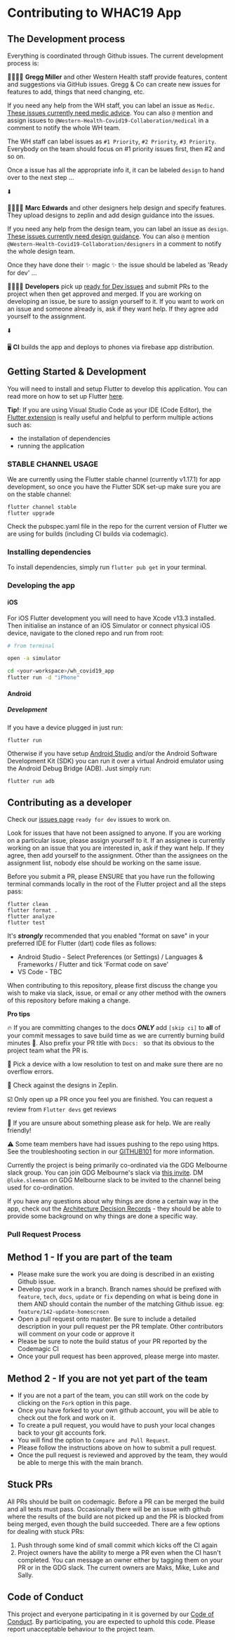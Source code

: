 # Contributing to WHAC19 App

## The Development process

Everything is coordinated through Github issues.  The current development process is:

👨‍⚕️👩‍⚕️ **Gregg Miller** and other Western Health staff provide features, content and suggestions via GitHub issues.  Gregg & Co can create new issues for features to add, things that need changing, etc.  

If you need any help from the WH staff, you can label an issue as `Medic`.  [These issues currently need medic advice](https://github.com/Western-Health-Covid19-Collaboration/wh_covid19_app/issues?q=is%3Aopen+is%3Aissue+label%3AMedic). You can also `@` mention and assign issues to `@Western-Health-Covid19-Collaboration/medical` in a comment to notify the whole WH team.

The WH staff can label issues as `#1 Priority`, `#2 Priority`, `#3 Priority`.  Everybody on the team should focus on #1 priority issues first, then #2 and so on.

Once a issue has all the appropriate info it, it can be labeled `design` to hand over to the next step ...

⬇️

👩‍🎨👨‍🎨 **Marc Edwards** and other designers help design and specify features.  They  upload designs to zeplin and add design guidance into the issues.  

If you need any help from the design team, you can label an issue as `design`.  [These issues currently need design guidance](https://github.com/Western-Health-Covid19-Collaboration/wh_covid19_app/issues?q=is%3Aopen+is%3Aissue+label%3Adesign).   You can also `@` mention `@Western-Health-Covid19-Collaboration/designers` in a comment to notify the whole design team.

Once they have done their ✨ magic ✨ the issue should be labeled as 'Ready for dev' ...

 
👩‍💻👨‍💻 **Developers** pick up [ready for Dev issues](https://github.com/Western-Health-Covid19-Collaboration/wh_covid19_app/issues?q=is%3Aopen+is%3Aissue+label%3A%22Ready+for+Dev%22+) and submit PRs to the project when then get approved and merged.  If you are working on developing an issue, be sure to assign yourself to it.  If you want to work on an issue and someone already is, ask if they want help.  If they agree add yourself to the assignment.
 
⬇️

🖥 **CI** builds the app and deploys to phones via firebase app distribution.


## Getting Started & Development

You will need to install and setup Flutter to develop this application. You can read more on how to set up Flutter [here](https://flutter.dev/docs/get-started/install).

**Tip!**: If you are using Visual Studio Code as your IDE (Code Editor), the [Flutter extension](https://marketplace.visualstudio.com/items?itemName=Dart-Code.flutter) is really useful and helpful to perform multiple actions such as:

- the installation of dependencies
- running the application

### **STABLE CHANNEL USAGE**

We are currently using the Flutter stable channel (currently v1.17.1) for app development, so once you have the Flutter
SDK set-up make sure you are on the stable channel:

```
flutter channel stable
flutter upgrade
```

Check the pubspec.yaml file in the repo for the current version of Flutter we are using for builds (including CI
 builds via codemagic).

### Installing dependencies

To install dependencies, simply run `flutter pub get` in your terminal.

### Developing the app

#### iOS

For iOS Flutter development you will need to have Xcode v13.3 installed. Then initialise an instance of an iOS Simulator or connect physical iOS device, navigate to the cloned repo and run from root:

```sh
# from terminal

open -a simulator

cd <your-workspace>/wh_covid19_app
flutter run -d "iPhone"
```

#### Android

##### Development

If you have a device plugged in just run:

```
flutter run
```

Otherwise if you have setup [Android Studio](https://developer.android.com/studio) and/or the Android Software Development Kit (SDK) you can run it over a virtual Android emulator using the Android Debug Bridge (ADB). Just simply run:

```
flutter run adb
```

## Contributing as a developer

Check our [issues page](https://github.com/Western-Health-Covid19-Collaboration/wh_covid19_app/issues?q=is%3Aopen+is%3Aissue+label%3A%22Ready+for+Dev%22) `ready for dev` issues to work on.  

Look for issues that have not been assigned to anyone.  If you are working on a particular issue, please assign yourself to it. If an assignee is currently working on an issue that you are interested in, ask if they want help. If they agree, then add yourself to the assignment. Other than the assignees on the assignment list, nobody else should be working on the same issue.

Before you submit a PR, please ENSURE that you have run the following terminal commands locally in the root of the Flutter project and all the steps pass:

```
flutter clean
flutter format .
flutter analyze
flutter test
```
It's ***strongly*** recommended that you enabled "format on save" in your preferred IDE for Flutter (dart) code files as follows:
- Android Studio - Select Preferences (or Settings) / Languages & Frameworks / Flutter and tick 'Format code on save'
- VS Code - TBC

When contributing to this repository, please first discuss the change you wish to make via slack, issue, or email or any other method with the owners of this repository before making a change.

**Pro tips**

🔥 If you are committing changes to the docs ***ONLY*** add `[skip ci]` to **all** of your commit messages to save build time as we are currently burning build minutes 😬. Also prefix your PR title with `Docs: ` so that its obvious to the project team what the PR is.

📱 Pick a device with a low resolution to test on and make sure there are no overflow errors.

🎨 Check against the designs in Zeplin.

☑️ Only open up a PR once you feel you are finished.  You can request a review from `Flutter devs` get reviews

🤗 If you are unsure about something please ask for help.  We are really friendly!

⚠️ Some team members have had issues pushing to the repo using https.  See the troubleshooting section in our [GITHUB101](docs/GITHUB101.md) for more information.


Currently the project is being primarily co-ordinated via the GDG Melbourne slack group. You can join GDG Melbourne's slack via [this invite](http://bit.ly/join_gdgslack). DM `@luke.sleeman` on GDG Melbourne slack to be invited to the channel being used for co-ordination.

If you have any questions about why things are done a certain way in the app, check out the [Architecture Decision Records](docs/Architecture) - they should be able to provide some background on why things are done a specific way.

### Pull Request Process

## Method 1 - If you are part of the team
- Please make sure the work you are doing is described in an existing Github issue.
- Develop your work in a branch. Branch names should be prefixed with `feature`, `tech`, `docs`, `update` or `fix`
depending on what is being done in them AND should contain the number of the matching Github issue. eg: `feature/142-update-homescreen`
- Open a pull request onto master. Be sure to include a detailed description in your pull request per the PR template. Other contributors will comment on your code or approve it
- Please be sure to note the build status of your PR reported by the Codemagic CI
- Once your pull request has been approved, please merge into master.

## Method 2 - If you are not yet part of the team
- If you are not a part of the team, you can still work on the code by clicking on the `Fork` option in this page.
- Once you have forked to your own github account,  you will be able to check out the fork and work on it.
- To create a pull request, you would have to push your local changes back to your git accounts fork. 
- You will find the option to `Compare and Pull Request`. 
- Please follow the instructions above on how to submit a pull request. 
- Once the pull request is reviewed and approved by the team, they would be able to merge this with the main branch. 

## Stuck PRs
All PRs should be built on codemagic.  Before a PR can be merged the build and all tests must pass.  Occasionally there will be an issue with github where the results of the build are not picked up and the PR is blocked from being merged, even though the build succeeded.  There are a few options for dealing with stuck PRs:

1. Push through some kind of small commit which kicks off the CI again
2. Project owners have the ability to merge a PR even when the CI hasn't completed.  You can message an owner either by tagging them on your PR or in the GDG slack.  The current owners are Maks, Mike, Luke and Sally.

## Code of Conduct

This project and everyone participating in it is governed by our [Code of Conduct](Code-of-conduct.md). By participating, you are expected to uphold this code. Please report unacceptable behaviour to the project team.
